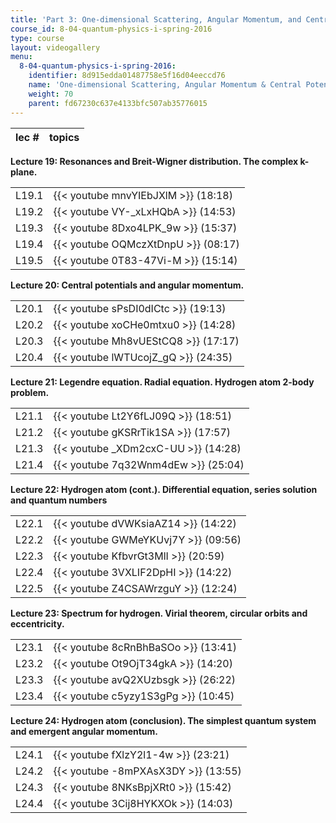 ```yaml
---
title: 'Part 3: One-dimensional Scattering, Angular Momentum, and Central Potentials'
course_id: 8-04-quantum-physics-i-spring-2016
type: course
layout: videogallery
menu:
  8-04-quantum-physics-i-spring-2016:
    identifier: 8d915edda01487758e5f16d04eeccd76
    name: 'One-dimensional Scattering, Angular Momentum & Central Potentials'
    weight: 70
    parent: fd67230c637e4133bfc507ab35776015
---
```

  
| lec # | topics |
| --- | --- |

**Lecture 19: Resonances and Breit-Wigner distribution. The complex k-plane.**

| | |
| --- | --- |
| L19.1 | {{< youtube mnvYIEbJXlM >}} (18:18) |
| L19.2 | {{< youtube VY-\_xLxHQbA >}} (14:53) |
| L19.3 | {{< youtube 8Dxo4LPK\_9w >}} (15:37) |
| L19.4 | {{< youtube OQMczXtDnpU >}} (08:17) |
| L19.5 | {{< youtube 0T83-47Vi-M >}} (15:14) |

**Lecture 20: Central potentials and angular momentum.**

| | |
| --- | --- |
| L20.1 | {{< youtube sPsDI0dICtc >}} (19:13) |
| L20.2 | {{< youtube xoCHe0mtxu0 >}} (14:28) |
| L20.3 | {{< youtube Mh8vUEStCQ8 >}} (17:17) |
| L20.4 | {{< youtube lWTUcojZ\_gQ >}} (24:35) |

**Lecture 21: Legendre equation. Radial equation. Hydrogen atom 2-body problem.**

| | |
| --- | --- |
| L21.1 | {{< youtube Lt2Y6fLJ09Q >}} (18:51) |
| L21.2 | {{< youtube gKSRrTik1SA >}} (17:57) |
| L21.3 | {{< youtube \_XDm2cxC-UU >}} (14:28) |
| L21.4 | {{< youtube 7q32Wnm4dEw >}} (25:04) |

**Lecture 22: Hydrogen atom (cont.). Differential equation, series solution and quantum numbers**

| | |
| --- | --- |
| L22.1 | {{< youtube dVWKsiaAZ14 >}} (14:22) |
| L22.2 | {{< youtube GWMeYKUvj7Y >}} (09:56) |
| L22.3 | {{< youtube KfbvrGt3MlI >}} (20:59) |
| L22.4 | {{< youtube 3VXLIF2DpHI >}} (14:22) |
| L22.5 | {{< youtube Z4CSAWrzguY >}} (12:24) |

**Lecture 23: Spectrum for hydrogen. Virial theorem, circular orbits and eccentricity.**

| | |
| --- | --- |
| L23.1 | {{< youtube 8cRnBhBaSOo >}} (13:41) |
| L23.2 | {{< youtube Ot9OjT34gkA >}} (14:20) |
| L23.3 | {{< youtube avQ2XUzbsgk >}} (26:22) |
| L23.4 | {{< youtube c5yzy1S3gPg >}} (10:45) |

**Lecture 24: Hydrogen atom (conclusion). The simplest quantum system and emergent angular momentum.**

| | |
| --- | --- |
| L24.1 | {{< youtube fXlzY2l1-4w >}} (23:21) |
| L24.2 | {{< youtube -8mPXAsX3DY >}} (13:55) |
| L24.3 | {{< youtube 8NKsBpjXRt0 >}} (15:42) |
| L24.4 | {{< youtube 3Cij8HYKXOk >}} (14:03)